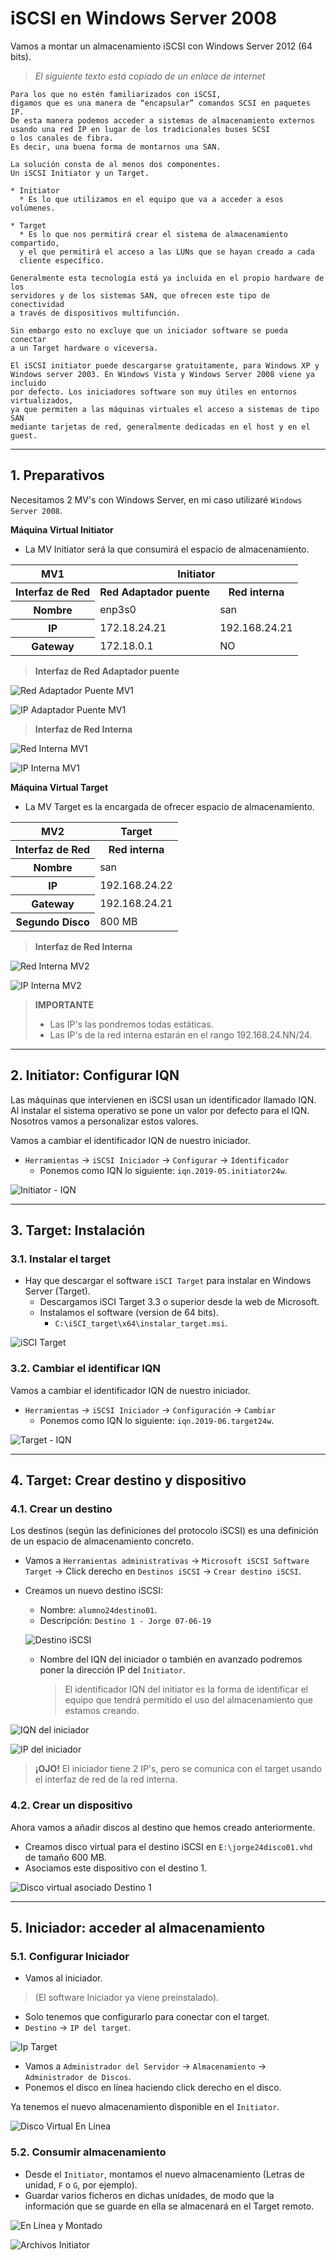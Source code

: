 
# iSCSI en Windows Server 2008

Vamos a montar un almacenamiento iSCSI con Windows Server 2012 (64 bits).

> *El siguiente texto está copiado de un enlace de internet*

```
Para los que no estén familiarizados con iSCSI,
digamos que es una manera de “encapsular” comandos SCSI en paquetes IP.
De esta manera podemos acceder a sistemas de almacenamiento externos
usando una red IP en lugar de los tradicionales buses SCSI
o los canales de fibra.
Es decir, una buena forma de montarnos una SAN.

La solución consta de al menos dos componentes.
Un iSCSI Initiator y un Target.

* Initiator
  * Es lo que utilizamos en el equipo que va a acceder a esos volúmenes.

* Target
  * Es lo que nos permitirá crear el sistema de almacenamiento compartido,
  y el que permitirá el acceso a las LUNs que se hayan creado a cada
  cliente específico.

Generalmente esta tecnología está ya incluida en el propio hardware de los
servidores y de los sistemas SAN, que ofrecen este tipo de conectividad
a través de dispositivos multifunción.

Sin embargo esto no excluye que un iniciador software se pueda conectar
a un Target hardware o viceversa.

El iSCSI initiator puede descargarse gratuitamente, para Windows XP y
Windows server 2003. En Windows Vista y Windows Server 2008 viene ya incluido
por defecto. Los iniciadores software son muy útiles en entornos virtualizados,
ya que permiten a las máquinas virtuales el acceso a sistemas de tipo SAN
mediante tarjetas de red, generalmente dedicadas en el host y en el guest.
```

---

## 1. Preparativos

Necesitamos 2 MV's con Windows Server, en mi caso utilizaré `Windows Server 2008`.

**Máquina Virtual Initiator**

* La MV Initiator será la que consumirá el espacio de almacenamiento.

<table>
  <tr>
    <th>MV1</th>
    <th colspan="2">Initiator</th>
  </tr>
  <tr>
    <th>Interfaz de Red</th>
    <th>Red Adaptador puente</th>
    <th>Red interna</th>
  </tr>
  <tr>
     <th>Nombre</th>
     <td>enp3s0</td>
     <td>san</td>
  </tr>
  <tr>
    <th>IP</th>
    <td>172.18.24.21</td>
    <td>192.168.24.21</td>
  </tr>
  <tr>
    <th>Gateway</th>
    <td>172.18.0.1</td>
    <td>NO</td>
  </tr>
</table>

> **Interfaz de Red Adaptador puente**

![Red Adaptador Puente MV1](./images/red-externa-mv1.png)

![IP Adaptador Puente MV1](./images/ip-externa-mv1.png)

> **Interfaz de Red Interna**

![Red Interna MV1](./images/red-interna-mv1.png)

![IP Interna MV1](./images/ip-interna-mv1.png)

**Máquina Virtual Target**

* La MV Target es la encargada de ofrecer espacio de almacenamiento.

<table>
  <tr>
    <th>MV2</th>
    <th>Target</th>
  </tr>
  <tr>
    <th>Interfaz de Red</th>
    <th>Red interna</th>
  </tr>
  <tr>
     <th>Nombre</th>
     <td>san</td>
  </tr>
  <tr>
    <th>IP</th>
    <td>192.168.24.22</td>
  </tr>
  <tr>
    <th>Gateway</th>
    <td>192.168.24.21</td>
  </tr>
  <tr>
    <th>Segundo Disco</th>
    <td>800 MB</td>
  </tr>
</table>

> **Interfaz de Red Interna**

![Red Interna MV2](./images/red-interna-mv2.png)

![IP Interna MV2](./images/ip-interna-mv2.png)

> **IMPORTANTE**
> * Las IP's las pondremos todas estáticas.
> * Las IP's de la red interna estarán en el rango 192.168.24.NN/24.

---

## 2. Initiator: Configurar IQN

Las máquinas que intervienen en iSCSI usan un identificador llamado IQN. Al instalar el sistema operativo se pone un valor por defecto para el IQN. Nosotros vamos a personalizar estos valores.

Vamos a cambiar el identificador IQN de nuestro iniciador.

* `Herramientas` -> `iSCSI Iniciador` -> `Configurar` -> `Identificador`
  * Ponemos como IQN lo siguiente: `iqn.2019-05.initiator24w`.

![Initiator - IQN](./images/iqn-initiator.png)

---

## 3. Target: Instalación

### 3.1. Instalar el target

* Hay que descargar el software `iSCI Target` para instalar en Windows Server (Target).
  * Descargamos iSCI Target 3.3 o superior desde la web de Microsoft.
  * Instalamos el software (version de 64 bits).
    * `C:\iSCI_target\x64\instalar_target.msi`.

![iSCI Target](./images/iscsi-target.png)

### 3.2. Cambiar el identificar IQN

Vamos a cambiar el identificador IQN de nuestro iniciador.

* `Herramientas` -> `iSCSI Iniciador` -> `Configuración` -> `Cambiar`
  * Ponemos como IQN lo siguiente: `iqn.2019-06.target24w`.

![Target - IQN](./images/iqn-target.png)

---

## 4. Target: Crear destino y dispositivo

### 4.1. Crear un destino

Los destinos (según las definiciones del protocolo iSCSI) es una definición de un espacio de almacenamiento concreto.

* Vamos a `Herramientas administrativas` -> `Microsoft iSCSI Software Target` -> Click derecho en `Destinos iSCSI` -> `Crear destino iSCSI`.
* Creamos un nuevo destino iSCSI:
  * Nombre: `alumno24destino01`.
  * Descripción: `Destino 1 - Jorge 07-06-19`

  ![Destino iSCSI](./images/destino-iscsi.png)

  * Nombre del IQN del iniciador o también en avanzado podremos poner la dirección IP del `Initiator`.
    > El identificador IQN del initiator es la forma de identificar el equipo que tendrá permitido el uso del almacenamiento que estamos creando.

![IQN del iniciador](./images/iqn-destino.png)

![IP del iniciador](./images/direccion-ip.png)

> **¡OJO!** El iniciador tiene 2 IP's, pero se comunica con el target usando el interfaz de red de la red interna.

### 4.2. Crear un dispositivo

Ahora vamos a añadir discos al destino que hemos creado anteriormente.
* Creamos disco virtual para el destino iSCSI en `E:\jorge24disco01.vhd` de tamaño 600 MB.
* Asociamos este dispositivo con el destino 1.

![Disco virtual asociado Destino 1](./images/destino-disco.png)

---

## 5. Iniciador: acceder al almacenamiento

### 5.1. Configurar Iniciador

* Vamos al iniciador.
> (El software Iniciador ya viene preinstalado).

* Solo tenemos que configurarlo para conectar con el target.
* `Destino` -> `IP del target`.

![Ip Target](./images/ip-target.png)

* Vamos a `Administrador del Servidor` -> `Almacenamiento` -> `Administrador de Discos`.
* Ponemos el disco en línea haciendo click derecho en el disco.

Ya tenemos el nuevo almacenamiento disponible en el `Initiator`.

![Disco Virtual En Línea](./images/en-linea.png)

### 5.2. Consumir almacenamiento

* Desde el `Initiator`, montamos el nuevo almacenamiento (Letras de unidad, `F` o `G`, por ejemplo).
* Guardar varios ficheros en dichas unidades, de modo que la información que se guarde en ella se almacenará en el Target remoto.

![En Línea y Montado](./images/en-linea-f.png)

![Archivos Initiator](./images/archivos.png)

